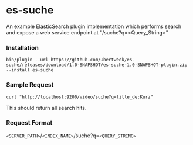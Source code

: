 es-suche
========

An example ElasticSearch plugin implementation which performs search and expose a web service endpoint at "/suche?q=&lt;Query_String>"


### Installation

```
bin/plugin --url https://github.com/Ubertweek/es-suche/releases/download/1.0-SNAPSHOT/es-suche-1.0-SNAPSHOT-plugin.zip --install es-suche
```

### Sample Request

```
curl "http://localhost:9200/video/suche?q=title_de:Kurz"
```

This should return all search hits.

### Request Format

`<SERVER_PATH>`/`<INDEX_NAME>`/suche?q=`<QUERY_STRING>`
